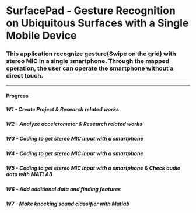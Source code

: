 # SurfacePad - Gesture Recognition on Ubiquitous Surfaces with a Single Mobile Device

### This application recognize gesture(Swipe on the grid) with stereo MIC in a single smartphone. Through the mapped operation, the user can operate the smartphone without a direct touch. 
---
#### Progress
##### W1 - Create Project & Research related works
##### W2 - Analyze accelerometer & Research related works
##### W3 - Coding to get stereo MIC input with a smartphone
##### W4 - Coding to get stereo MIC input with a smartphone
##### W5 - Coding to get stereo MIC input with a smartphone & Check audio data with MATLAB
##### W6 - Add additional data and finding features
##### W7 - Make knocking sound classifier with Matlab